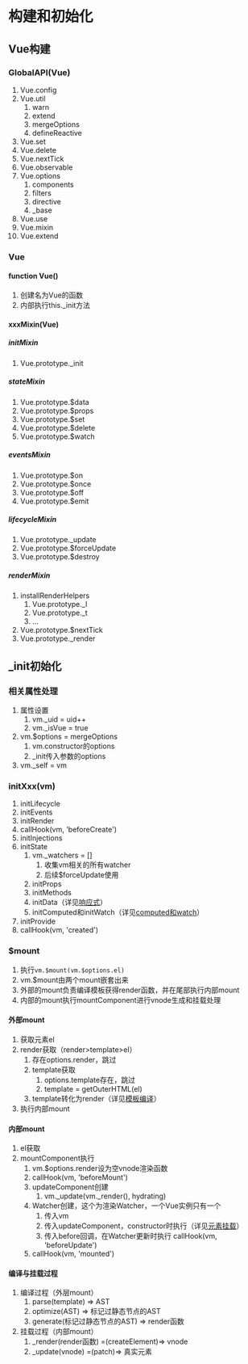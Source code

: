 # 构建和初始化

## Vue构建

### GlobalAPI(Vue)

1. Vue.config
2. Vue.util
   1. warn
   2. extend
   3. mergeOptions
   4. defineReactive
3. Vue.set
4. Vue.delete
5. Vue.nextTick
6. Vue.observable
7. Vue.options
    1. components
    2. filters
    3. directive
    4. _base
8. Vue.use
9. Vue.mixin
10. Vue.extend

### Vue

#### function Vue()

1. 创建名为Vue的函数
2. 内部执行this._init方法

#### xxxMixin(Vue)

##### initMixin

1. Vue.prototype._init

##### stateMixin

1. Vue.prototype.$data
2. Vue.prototype.$props
3. Vue.prototype.$set
4. Vue.prototype.$delete
5. Vue.prototype.$watch

##### eventsMixin

1. Vue.prototype.$on
2. Vue.prototype.$once
3. Vue.prototype.$off
4. Vue.prototype.$emit

##### lifecycleMixin

1. Vue.prototype._update
2. Vue.prototype.$forceUpdate
3. Vue.prototype.$destroy

##### renderMixin

1. installRenderHelpers
   1. Vue.prototype._l
   2. Vue.prototype._t
   3. ...
2. Vue.prototype.$nextTick
3. Vue.prototype._render

## _init初始化

### 相关属性处理

1. 属性设置
   1. vm._uid = uid++
   2. vm._isVue = true
2. vm.$options = mergeOptions
   1. vm.constructor的options
   2. _init传入参数的options
3. vm._self = vm

### initXxx(vm)

1. initLifecycle
2. initEvents
3. initRender
4. callHook(vm, 'beforeCreate')
5. initInjections
6. initState
   1. vm._watchers = []
      1. 收集vm相关的所有watcher
      2. 后续$forceUpdate使用
   2. initProps
   3. initMethods
   4. initData（详见[响应式](./02-响应式.md)）
   5. initComputed和initWatch（详见[computed和watch](./05-computed与watch.md)）
7. initProvide
8. callHook(vm, 'created')

### $mount

1. 执行`vm.$mount(vm.$options.el)`
2. vm.$mount由两个mount嵌套出来
3. 外部的mount负责编译模板获得render函数，并在尾部执行内部mount
4. 内部的mount执行mountComponent进行vnode生成和挂载处理

#### 外部mount

1. 获取元素el
2. render获取（render>template>el）
   1. 存在options.render，跳过
   2. template获取
      1. options.template存在，跳过
      2. template = getOuterHTML(el)
   3. template转化为render（详见[模板编译](./06-模板编译.md)）
3. 执行内部mount

#### 内部mount

1. el获取
2. mountComponent执行
   1. vm.$options.render设为空vnode渲染函数
   2. callHook(vm, 'beforeMount')
   3. updateComponent创建
      1. vm._update(vm._render(), hydrating)
   4. Watcher创建，这个为渲染Watcher，一个Vue实例只有一个
      1. 传入vm
      2. 传入updateComponent，constructor时执行（详见[元素挂载](./07-元素挂载.md)）
      3. 传入before回调，在Watcher更新时执行 callHook(vm, 'beforeUpdate')
   5. callHook(vm, 'mounted')

#### 编译与挂载过程

1. 编译过程（外层mount）
   1. parse(template)  =>  AST
   2. optimize(AST)  =>  标记过静态节点的AST
   3. generate(标记过静态节点的AST)  =>  render函数
2. 挂载过程（内部mount）
   1. _render(render函数) =(createElement)=>  vnode
   2. _update(vnode)  =(patch)=>  真实元素

